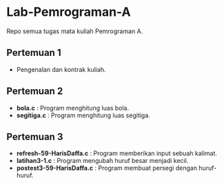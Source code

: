 # Lab-Pemrograman-A
Repo semua tugas mata kuliah Pemrograman A.

## Pertemuan 1
- Pengenalan dan kontrak kuliah.

## Pertemuan 2
- **bola.c** : Program menghitung luas bola. 
- **segitiga.c** : Program menghitung luas segitiga.

## Pertemuan 3
- **refresh-59-HarisDaffa.c** : Program memberikan input sebuah kalimat.
- **latihan3-1.c** : Program mengubah huruf besar menjadi kecil.
- **postest3-59-HarisDaffa.c** : Program membuat persegi dengan huruf-huruf.
